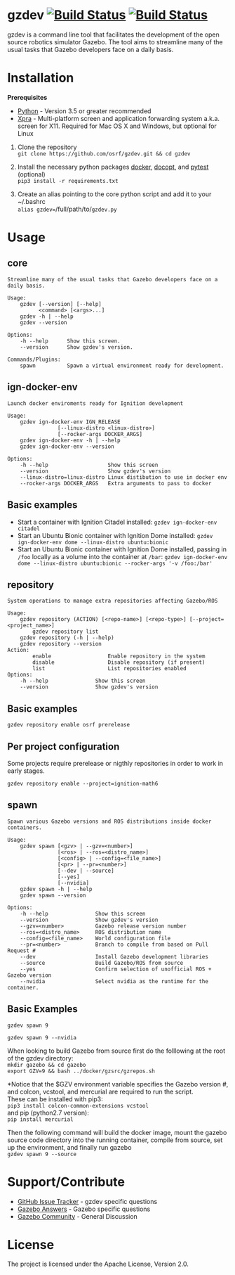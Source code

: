 # gzdev [![Build Status](https://travis-ci.org/osrf/gzdev.svg?branch=master)](https://travis-ci.org/osrf/gzdev) [![Build Status](https://build.osrfoundation.org/job/gzdev-ci-pr_any-xenial-amd64/badge/icon)](https://build.osrfoundation.org/job/gzdev-ci-pr_any-xenial-amd64)
gzdev is a command line tool that facilitates the development of the open source robotics simulator Gazebo. The tool aims to streamline many of the usual tasks that Gazebo developers face on a daily basis.

# Installation

**Prerequisites**
* [Python](https://www.python.org/downloads/) - Version 3.5 or greater recommended
* [Xpra](https://www.xpra.org/trac/wiki/Download) - Multi-platform screen and application forwarding system a.k.a. screen for X11. Required for Mac OS X and Windows, but optional for Linux

1. Clone the repository  
`git clone https://github.com/osrf/gzdev.git && cd gzdev`

2. Install the necessary python packages [docker](https://pypi.org/project/docker), [docopt](https://pypi.org/project/docker/), and [pytest](https://pypi.org/project/pytest/) (optional)  
`pip3 install -r requirements.txt`

3. Create an alias pointing to the core python script and add it to your ~/.bashrc  
`alias gzdev=`/full/path/to/`gzdev.py`

# Usage
## core
```
Streamline many of the usual tasks that Gazebo developers face on a daily basis.

Usage:
	gzdev [--version] [--help]
	      <command> [<args>...]
	gzdev -h | --help
	gzdev --version

Options:
	-h --help      Show this screen.
	--version      Show gzdev's version.

Commands/Plugins:
	spawn          Spawn a virtual environment ready for development.
```

## ign-docker-env
```
Launch docker enviroments ready for Ignition development

Usage:
    gzdev ign-docker-env IGN_RELEASE
                [--linux-distro <linux-distro>]
                [--rocker-args DOCKER_ARGS]
    gzdev ign-docker-env -h | --help
    gzdev ign-docker-env --version

Options:
    -h --help                   Show this screen
    --version                   Show gzdev's version
    --linux-distro=linux-distro Linux distibution to use in docker env
    --rocker-args DOCKER_ARGS   Extra arguments to pass to docker
```

## Basic examples
* Start a container with Ignition Citadel installed: `gzdev ign-docker-env citadel`
* Start an Ubuntu Bionic container with Ignition Dome installed: `gzdev ign-docker-env dome --linux-distro ubuntu:bionic`
* Start an Ubuntu Bionic container with Ignition Dome installed, passing in `/foo` locally as a volume into the container at `/bar`: `gzdev ign-docker-env dome --linux-distro ubuntu:bionic --rocker-args '-v /foo:/bar'`

## repository
```
System operations to manage extra repositories affecting Gazebo/ROS

Usage:
	gzdev repository (ACTION) [<repo-name>] [<repo-type>] [--project=<project_name>]
        gzdev repository list
	gzdev repository (-h | --help)
	gzdev repository --version
Action:
        enable                  Enable repository in the system
        disable                 Disable repository (if present)
        list                    List repositories enabled
Options:
	-h --help               Show this screen
	--version               Show gzdev's version
```
## Basic examples
`gzdev repository enable osrf prerelease`

## Per project configuration
Some projects require prerelease or nigthly repositories in order to work in early
stages.

`gzdev repository enable --project=ignition-math6`

## spawn
```
Spawn various Gazebo versions and ROS distributions inside docker containers.

Usage:
	gzdev spawn [<gzv> | --gzv=<number>]
	            [<ros> | --ros=<distro_name>]
	            [<config> | --config=<file_name>]
	            [<pr> | --pr=<number>]
	            [--dev | --source]
	            [--yes]
	            [--nvidia]
	gzdev spawn -h | --help
	gzdev spawn --version

Options:
	-h --help               Show this screen
	--version               Show gzdev's version
	--gzv=<number>          Gazebo release version number
	--ros=<distro_name>     ROS distribution name
	--config=<file_name>    World configuration file
	--pr=<number>           Branch to compile from based on Pull Request #
	--dev                   Install Gazebo development libraries
	--source                Build Gazebo/ROS from source
	--yes                   Confirm selection of unofficial ROS + Gazebo version
	--nvidia                Select nvidia as the runtime for the container.
```
## Basic Examples
`gzdev spawn 9`

`gzdev spawn 9 --nvidia`

When looking to build Gazebo from source first do the folllowing at the root of the gzdev directory:  
`mkdir gazebo && cd gazebo`  
`export GZV=9 && bash ../docker/gzsrc/gzrepos.sh`  

*Notice that the $GZV environment variable specifies the Gazebo version #, and colcon, vcstool, and mercurial are required to run the script.  
These can be installed with pip3:  
`pip3 install colcon-common-extensions vcstool`  
and pip (python2.7 version):  
`pip install mercurial`

Then the following command will build the docker image, mount the gazebo source code directory into the running container, compile from source, set up the environment, and finally run gazebo  
`gzdev spawn 9 --source`


# Support/Contribute
* [GitHub Issue Tracker](https://github.com/osrf/gzdev/issues) - gzdev specific questions
* [Gazebo Answers](http://answers.gazebosim.org) - Gazebo specific questions
* [Gazebo Community](https://community.gazebosim.org) - General Discussion

# License
The project is licensed under the Apache License, Version 2.0.
